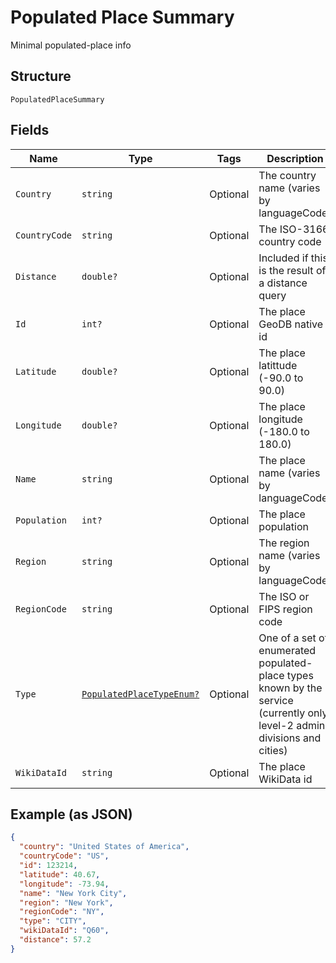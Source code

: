 
# Populated Place Summary

Minimal populated-place info

## Structure

`PopulatedPlaceSummary`

## Fields

| Name | Type | Tags | Description |
|  --- | --- | --- | --- |
| `Country` | `string` | Optional | The country name (varies by languageCode) |
| `CountryCode` | `string` | Optional | The ISO-3166 country code |
| `Distance` | `double?` | Optional | Included if this is the result of a distance query |
| `Id` | `int?` | Optional | The place GeoDB native id |
| `Latitude` | `double?` | Optional | The place latittude (-90.0 to 90.0) |
| `Longitude` | `double?` | Optional | The place longitude (-180.0 to 180.0) |
| `Name` | `string` | Optional | The place name (varies by languageCode) |
| `Population` | `int?` | Optional | The place population |
| `Region` | `string` | Optional | The region name (varies by languageCode) |
| `RegionCode` | `string` | Optional | The ISO or FIPS region code |
| `Type` | [`PopulatedPlaceTypeEnum?`](../../doc/models/populated-place-type-enum.md) | Optional | One of a set of enumerated populated-place types known by the service (currently only level-2 admin divisions and<br>cities) |
| `WikiDataId` | `string` | Optional | The place WikiData id |

## Example (as JSON)

```json
{
  "country": "United States of America",
  "countryCode": "US",
  "id": 123214,
  "latitude": 40.67,
  "longitude": -73.94,
  "name": "New York City",
  "region": "New York",
  "regionCode": "NY",
  "type": "CITY",
  "wikiDataId": "Q60",
  "distance": 57.2
}
```

